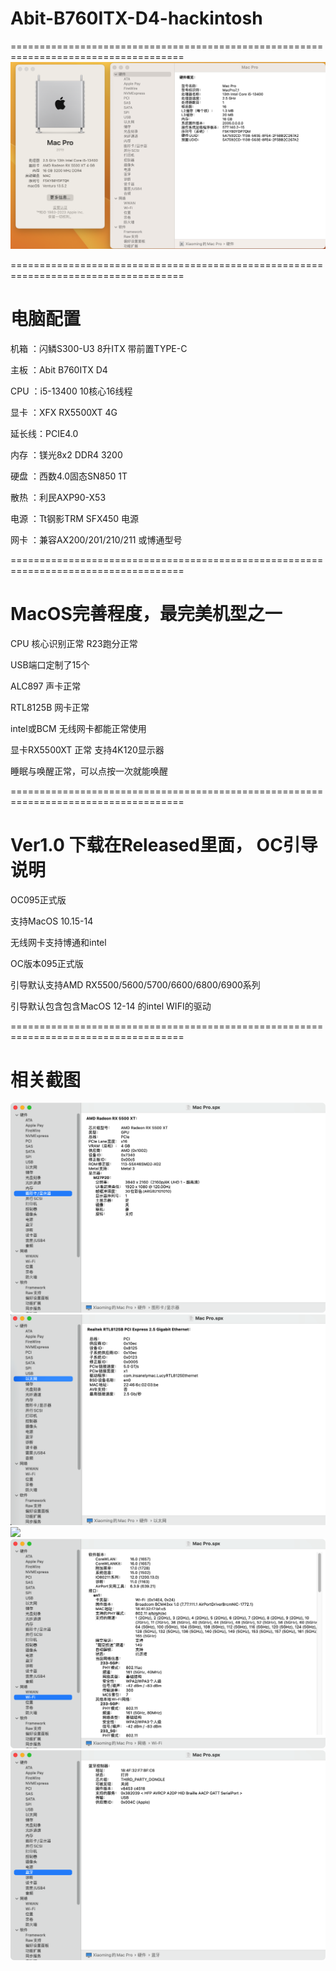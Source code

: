 # Abit-B760ITX-D4-hackintosh
====================================================================================
![](https://github.com/Xmingbai/Abit-B760ITX-D4-hackintosh/blob/main/%E5%85%B3%E4%BA%8E%E6%9C%AC%E6%9C%BA.png)

====================================================================================
# 电脑配置

机箱	：闪鳞S300-U3 8升ITX 带前置TYPE-C

主板	：Abit B760ITX D4

CPU	：i5-13400 10核心16线程

显卡	：XFX RX5500XT 4G

延长线：PCIE4.0

内存	：镁光8x2 DDR4 3200 

硬盘	：西数4.0固态SN850 1T

散热 ：利民AXP90-X53

电源	：Tt钢影TRM SFX450 电源

网卡	：兼容AX200/201/210/211 或博通型号

====================================================================================
# MacOS完善程度，最完美机型之一

CPU 核心识别正常 R23跑分正常

USB端口定制了15个

ALC897 声卡正常

RTL8125B 网卡正常

intel或BCM 无线网卡都能正常使用

显卡RX5500XT 正常 支持4K120显示器

睡眠与唤醒正常，可以点按一次就能唤醒

====================================================================================
# Ver1.0 下载在Released里面， OC引导说明 

OC095正式版

支持MacOS 10.15-14

无线网卡支持博通和intel

OC版本095正式版

引导默认支持AMD RX5500/5600/5700/6600/6800/6900系列

引导默认包含包含MacOS 12-14 的intel WIFI的驱动

====================================================================================

# 相关截图

![](https://github.com/Xmingbai/Abit-B760ITX-D4-hackintosh/blob/main/%E6%98%BE%E5%8D%A1.png)
![](https://github.com/Xmingbai/Abit-B760ITX-D4-hackintosh/blob/main/2.5G.png)
![](https://github.com/Xmingbai/Abit-B760ITX-D4-hackintosh/blob/main/声卡.png)
![](https://github.com/Xmingbai/Abit-B760ITX-D4-hackintosh/blob/main/WIFI.png)
![](https://github.com/Xmingbai/Abit-B760ITX-D4-hackintosh/blob/main/BT.png)
